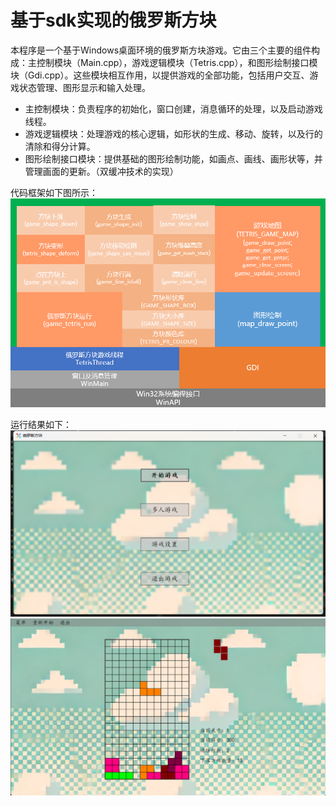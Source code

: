 # 基于sdk实现的俄罗斯方块

本程序是一个基于Windows桌面环境的俄罗斯方块游戏。它由三个主要的组件构成：主控制模块（Main.cpp），游戏逻辑模块（Tetris.cpp），和图形绘制接口模块（Gdi.cpp）。这些模块相互作用，以提供游戏的全部功能，包括用户交互、游戏状态管理、图形显示和输入处理。

- 主控制模块：负责程序的初始化，窗口创建，消息循环的处理，以及启动游戏线程。
- 游戏逻辑模块：处理游戏的核心逻辑，如形状的生成、移动、旋转，以及行的清除和得分计算。
- 图形绘制接口模块：提供基础的图形绘制功能，如画点、画线、画形状等，并管理画面的更新。（双缓冲技术的实现）

代码框架如下图所示：
![](graph/1718107948510.jpg)

运行结果如下：
![](graph/1724297942646.jpg)
![](graph/1724297934078.jpg)